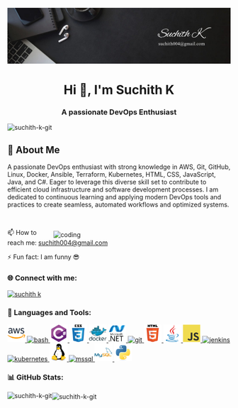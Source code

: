 ![logo](https://github.com/Suchith-K-git/Suchith-K-git/blob/main/Banner.jpeg)

<h1 align="center">Hi 👋, I'm Suchith K</h1> 
<h3 align="center">A passionate DevOps Enthusiast</h3> 

<p align="left"> 
  <img src="https://komarev.com/ghpvc/?username=suchith-k-git&label=Profile%20views&color=0e75b6&style=flat" alt="suchith-k-git" /> 
</p>

## 🌟 About Me 
<p>
  A passionate DevOps enthusiast with strong knowledge in AWS, Git, GitHub, Linux, Docker, Ansible, Terraform, Kubernetes, HTML, CSS, JavaScript, Java, and C#. Eager to leverage this diverse skill set to contribute to efficient cloud infrastructure and software development processes. I am dedicated to continuous learning and applying modern DevOps tools and practices to create seamless, automated workflows and optimized systems.
</p>
<br/>

<img align="right" alt="coding" width="400" style="margin-top: 20px;" src="https://user-images.githubusercontent.com/55389276/140866485-8fb1c876-9a8f-4d6a-98dc-08c4981eaf70.gif">

📫 How to reach me: suchith004@gmail.com

⚡ Fun fact: I am funny 😎

<h3 align="left">🌐 Connect with me:</h3> 
<p align="left"> 
  <a href="https://www.linkedin.com/in/suchith-k-0262a5252/" target="blank"> 
    <img align="center" src="https://raw.githubusercontent.com/rahuldkjain/github-profile-readme-generator/master/src/images/icons/Social/linked-in-alt.svg" alt="suchith k" height="30" width="40" /> 
  </a> 
</p>

<h3 align="left">🚀 Languages and Tools:</h3> 
<p align="left"> 
  <a href="https://aws.amazon.com" target="_blank" rel="noreferrer"> 
    <img src="https://raw.githubusercontent.com/devicons/devicon/master/icons/amazonwebservices/amazonwebservices-original-wordmark.svg" alt="aws" width="40" height="40"/> 
  </a> 
  <a href="https://www.gnu.org/software/bash/" target="_blank" rel="noreferrer"> 
    <img src="https://www.vectorlogo.zone/logos/gnu_bash/gnu_bash-icon.svg" alt="bash" width="40" height="40"/> 
  </a> 
  <a href="https://www.w3schools.com/cs/" target="_blank" rel="noreferrer"> 
    <img src="https://raw.githubusercontent.com/devicons/devicon/master/icons/csharp/csharp-original.svg" alt="csharp" width="40" height="40"/> 
  </a> 
  <a href="https://www.w3schools.com/css/" target="_blank" rel="noreferrer"> 
    <img src="https://raw.githubusercontent.com/devicons/devicon/master/icons/css3/css3-original-wordmark.svg" alt="css3" width="40" height="40"/> 
  </a> 
  <a href="https://www.docker.com/" target="_blank" rel="noreferrer"> 
    <img src="https://raw.githubusercontent.com/devicons/devicon/master/icons/docker/docker-original-wordmark.svg" alt="docker" width="40" height="40"/> 
  </a> 
  <a href="https://dotnet.microsoft.com/" target="_blank" rel="noreferrer"> 
    <img src="https://raw.githubusercontent.com/devicons/devicon/master/icons/dot-net/dot-net-original-wordmark.svg" alt="dotnet" width="40" height="40"/> 
  </a> 
  <a href="https://git-scm.com/" target="_blank" rel="noreferrer"> 
    <img src="https://www.vectorlogo.zone/logos/git-scm/git-scm-icon.svg" alt="git" width="40" height="40"/> 
  </a> 
  <a href="https://www.w3.org/html/" target="_blank" rel="noreferrer"> 
    <img src="https://raw.githubusercontent.com/devicons/devicon/master/icons/html5/html5-original-wordmark.svg" alt="html5" width="40" height="40"/> 
  </a> 
  <a href="https://www.java.com" target="_blank" rel="noreferrer"> 
    <img src="https://raw.githubusercontent.com/devicons/devicon/master/icons/java/java-original.svg" alt="java" width="40" height="40"/> 
  </a> 
  <a href="https://developer.mozilla.org/en-US/docs/Web/JavaScript" target="_blank" rel="noreferrer"> 
    <img src="https://raw.githubusercontent.com/devicons/devicon/master/icons/javascript/javascript-original.svg" alt="javascript" width="40" height="40"/> 
  </a> 
  <a href="https://www.jenkins.io" target="_blank" rel="noreferrer"> 
    <img src="https://www.vectorlogo.zone/logos/jenkins/jenkins-icon.svg" alt="jenkins" width="40" height="40"/> 
  </a> 
  <a href="https://kubernetes.io" target="_blank" rel="noreferrer"> 
    <img src="https://www.vectorlogo.zone/logos/kubernetes/kubernetes-icon.svg" alt="kubernetes" width="40" height="40"/> 
  </a> 
  <a href="https://www.linux.org/" target="_blank" rel="noreferrer"> 
    <img src="https://raw.githubusercontent.com/devicons/devicon/master/icons/linux/linux-original.svg" alt="linux" width="40" height="40"/> 
  </a> 
  <a href="https://www.microsoft.com/en-us/sql-server" target="_blank" rel="noreferrer"> 
    <img src="https://www.svgrepo.com/show/303229/microsoft-sql-server-logo.svg" alt="mssql" width="40" height="40"/> 
  </a> 
  <a href="https://www.mysql.com/" target="_blank" rel="noreferrer"> 
    <img src="https://raw.githubusercontent.com/devicons/devicon/master/icons/mysql/mysql-original-wordmark.svg" alt="mysql" width="40" height="40"/> 
  </a> 
  <a href="https://www.python.org" target="_blank" rel="noreferrer"> 
    <img src="https://raw.githubusercontent.com/devicons/devicon/master/icons/python/python-original.svg" alt="python" width="40" height="40"/> 
  </a> 
</p>

<h3 align="left">📊 GitHub Stats:</h3> 
<p> 
  <img align="left" src="https://github-readme-stats.vercel.app/api/top-langs?username=suchith-k-git&show_icons=true&locale=en&layout=compact&bg_color=0d1117&text_color=c9d1d9&title_color=58a6ff&icon_color=79c0ff" alt="suchith-k-git" /> 
</p> 
<p> 
  <img align="center" src="https://github-readme-stats.vercel.app/api?username=suchith-k-git&show_icons=true&locale=en&bg_color=0d1117&text_color=c9d1d9&title_color=58a6ff&icon_color=79c0ff" alt="suchith-k-git" /> 
</p>
